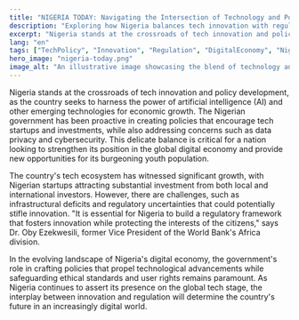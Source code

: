 ```yaml
---
title: "NIGERIA TODAY: Navigating the Intersection of Technology and Policy"
description: "Exploring how Nigeria balances tech innovation with regulatory measures."
excerpt: "Nigeria stands at the crossroads of tech innovation and policy development."
lang: "en"
tags: ["TechPolicy", "Innovation", "Regulation", "DigitalEconomy", "Nigeria"]
hero_image: "nigeria-today.png"
image_alt: "An illustrative image showcasing the blend of technology and policies in Nigeria"
---
```


Nigeria stands at the crossroads of tech innovation and policy development, as the country seeks to harness the power of artificial intelligence (AI) and other emerging technologies for economic growth. The Nigerian government has been proactive in creating policies that encourage tech startups and investments, while also addressing concerns such as data privacy and cybersecurity. This delicate balance is critical for a nation looking to strengthen its position in the global digital economy and provide new opportunities for its burgeoning youth population.

The country's tech ecosystem has witnessed significant growth, with Nigerian startups attracting substantial investment from both local and international investors. However, there are challenges, such as infrastructural deficits and regulatory uncertainties that could potentially stifle innovation. "It is essential for Nigeria to build a regulatory framework that fosters innovation while protecting the interests of the citizens," says Dr. Oby Ezekwesili, former Vice President of the World Bank's Africa division.

In the evolving landscape of Nigeria's digital economy, the government's role in crafting policies that propel technological advancements while safeguarding ethical standards and user rights remains paramount. As Nigeria continues to assert its presence on the global tech stage, the interplay between innovation and regulation will determine the country's future in an increasingly digital world.